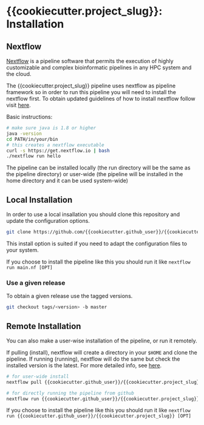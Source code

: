 # {{cookiecutter.project_slug}}: Installation

## Nextflow

[Nextflow](https://www.nextflow.io/) is a pipeline software that permits
the execution of highly customizable and complex bioinformatic pipelines in
any HPC system and the cloud.

The {{cookiecutter.project_slug}} pipeline uses nextflow as pipeline framework so in
order to run this pipeline you will need to install the nextflow first.
To obtain updated guidelines of how to install nextflow follow visit
 [here](https://www.nextflow.io/).

Basic instructions:

```bash
# make sure java is 1.8 or higher
java -version
cd PATH/in/your/bin
# this creates a nextflow executable
curl -s https://get.nextflow.io | bash
./nextflow run hello
```

The pipeline can be installed locally (the run directory will be the same
as the pipeline directory) or user-wide (the pipeline will be installed
in the home directory and it can be used system-wide)

## Local Installation

In order to use a local insallation you should clone this repository
and update the configuration options.

```bash
git clone https://github.com/{{cookiecutter.github_user}}/{{cookiecutter.project_slug}}
```

This install option is suited if you need to adapt the configuration files
to your system.

If you choose to install the pipeline like this you should run it like
`nextflow run main.nf [OPT]`

### Use a given release

To obtain a given release use the tagged versions.

```bash
git checkout tags/<version> -b master
```

## Remote Installation

You can also make a user-wise installation of the pipeline, or run it
remotely.

If pulling (install), nextflow will create a directory in your `$HOME` and
clone the pipeline.
If running (running), nextflow will do the same but check the installed version
is the latest. For more detailed info, see
[here](https://www.nextflow.io/docs/latest/sharing.html).

```bash
# for user-wide install
nextflow pull {{cookiecutter.github_user}}/{{cookiecutter.project_slug}}

# for directly running the pipeline from github
nextflow run {{cookiecutter.github_user}}/{{cookiecutter.project_slug}} [OPT]
```

If you choose to install the pipeline like this you should run it like
`nextflow run {{cookiecutter.github_user}}/{{cookiecutter.project_slug}} [OPT]`
